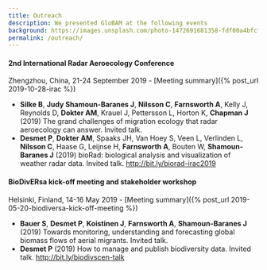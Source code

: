 ```yaml
---
title: Outreach
description: We presented GloBAM at the following events
background: https://images.unsplash.com/photo-1472691681358-fdf00a4bfcfe?ixlib=rb-1.2.1&ixid=eyJhcHBfaWQiOjEyMDd9&auto=format&fit=crop&w=1000
permalink: /outreach/
---
```


#### 2nd International Radar Aeroecology Conference

Zhengzhou, China, 21-24 September 2019 - [Meeting summary]({% post_url 2019-10-28-irac %})

- **Silke B**, **Judy Shamoun-Baranes J**, **Nilsson C**, **Farnsworth A**, Kelly J, Reynolds D, **Dokter AM**, Krauel J, Pettersson L, Horton K, **Chapman J** (2019) The grand challenges of migration ecology that radar aeroecology can answer. Invited talk.
- **Desmet P**, **Dokter AM**, Spaaks JH, Van Hoey S, Veen L, Verlinden L, **Nilsson C**, Haase G, Leijnse H, **Farnsworth A**, Bouten W, **Shamoun‐Baranes J** (2019) bioRad: biological analysis and visualization of weather radar data. Invited talk. <http://bit.ly/biorad-irac2019>

#### BioDivERsa kick-off meeting and stakeholder workshop

Helsinki, Finland, 14-16 May 2019 - [Meeting summary]({% post_url 2019-05-20-biodiversa-kick-off-meeting %})

- **Bauer S**, **Desmet P**, **Koistinen J**, **Farnsworth A**, **Shamoun-Baranes J** (2019) Towards monitoring, understanding and forecasting global biomass flows of aerial migrants. Invited talk.
- **Desmet P** (2019) How to manage and publish biodiversity data. Invited talk. <http://bit.ly/biodivscen-talk>
